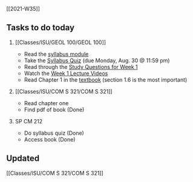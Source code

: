 [[2021-W35]]

## Tasks to do today

1. [[Classes/ISU/GEOL 100/GEOL 100]]
	-   Read the [syllabus module](https://canvas.iastate.edu/courses/82791/modules/492553)
	-   [](https://canvas.iastate.edu/courses/71354/modules/369007)Take the [Syllabus Quiz](https://canvas.iastate.edu/courses/82791/quizzes/342576) (due Monday, Aug. 30 @ 11:59 pm)
	-   Read through the [Study Questions for Week 1](https://canvas.iastate.edu/courses/82791/pages/study-questions-for-week-1)
	-   Watch the [Week 1 Lecture Videos](https://canvas.iastate.edu/courses/82791/pages/week-1-lecture-videos)
	-   Read Chapter 1 in the [textbook](https://canvas.iastate.edu/courses/82791/external_tools/4157) (section 1.6 is the most important)

1. [[Classes/ISU/COM S 321/COM S 321]]
	- Read chapter one 
	- Find pdf of book (Done)
1. SP CM 212
	- Do syllabus quiz (Done)
	- Access book (Done)


## Updated
[[Classes/ISU/COM S 321/COM S 321]]